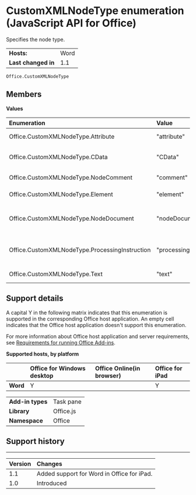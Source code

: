 
# CustomXMLNodeType enumeration (JavaScript API for Office)
Specifies the node type.



|||
|:-----|:-----|
|**Hosts:**|Word|
|**Last changed in**|1.1|



```
Office.CustomXMLNodeType
```


## Members


**Values**


|**Enumeration**|**Value**|**Description**|
|:-----|:-----|:-----|
|Office.CustomXMLNodeType.Attribute|"attribute"|The node is an attribute.|
|Office.CustomXMLNodeType.CData|"CData"|The node is a CData type.|
|Office.CustomXMLNodeType.NodeComment|"comment"|The node is a comment.|
|Office.CustomXMLNodeType.Element|"element"|The node is an element.|
|Office.CustomXMLNodeType.NodeDocument|"nodeDocument"|The node is a Document element.|
|Office.CustomXMLNodeType.ProcessingInstruction|"processingInstruction"|The node is a processing instruction.|
|Office.CustomXMLNodeType.Text|"text"|The node is a text node.|

## Support details
<a name="bk_support"> </a>

A capital Y in the following matrix indicates that this enumeration is supported in the corresponding Office host application. An empty cell indicates that the Office host application doesn't support this enumeration.

For more information about Office host application and server requirements, see [Requirements for running Office Add-ins](http://msdn.microsoft.com/library/67340567-bb9a-498c-96d3-3f52f28c16bc%28Office.15%29.aspx).


**Supported hosts, by platform**


||**Office for Windows desktop**|**Office Online(in browser)**|**Office for iPad**|
|:-----|:-----|:-----|:-----|
|**Word**|Y||Y|

|||
|:-----|:-----|
|**Add-in types**|Task pane|
|**Library**|Office.js|
|**Namespace**|Office|

## Support history
<a name="bk_history"> </a>


****


|**Version**|**Changes**|
|:-----|:-----|
|1.1|Added support for Word in Office for iPad.|
|1.0|Introduced|
